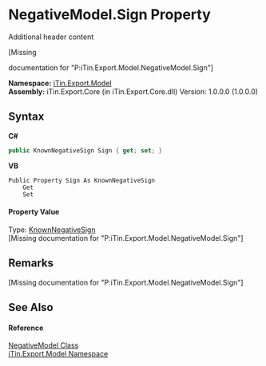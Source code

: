 # NegativeModel.Sign Property 
Additional header content 

\[Missing <summary> documentation for "P:iTin.Export.Model.NegativeModel.Sign"\]

**Namespace:**&nbsp;<a href="ef57ffcc-e95e-b212-5a46-9aa6f5a3511f">iTin.Export.Model</a><br />**Assembly:**&nbsp;iTin.Export.Core (in iTin.Export.Core.dll) Version: 1.0.0.0 (1.0.0.0)

## Syntax

**C#**<br />
``` C#
public KnownNegativeSign Sign { get; set; }
```

**VB**<br />
``` VB
Public Property Sign As KnownNegativeSign
	Get
	Set
```


#### Property Value
Type: <a href="c3a83c76-5894-32a0-2b8c-0b5d417a8a5a">KnownNegativeSign</a><br />\[Missing <value> documentation for "P:iTin.Export.Model.NegativeModel.Sign"\]

## Remarks
\[Missing <remarks> documentation for "P:iTin.Export.Model.NegativeModel.Sign"\]

## See Also


#### Reference
<a href="7cf19b2b-c589-199e-7370-da5bbd8209ab">NegativeModel Class</a><br /><a href="ef57ffcc-e95e-b212-5a46-9aa6f5a3511f">iTin.Export.Model Namespace</a><br />